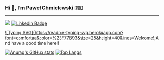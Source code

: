 ### Hi 👋, I'm Paweł Chmielewski 🇵🇱

---

![](https://komarev.com/ghpvc/?username=pawelWritesCode&color=brightgreen&label=Profile+views) [![Linkedin Badge](https://img.shields.io/badge/-LinkedIn-0e76a8?logo=Linkedin&logoColor=white)](https://www.linkedin.com/in/pawe%C5%82-chmielewski-8343bb171/)

[![Typing SVG](https://readme-typing-svg.herokuapp.com?font=comfortaa&color=%23F77B93&size=25&height=40&lines=Welcome!;And have a good time here!)](https://git.io/typing-svg)

[![Anurag's GitHub stats](https://github-readme-stats.vercel.app/api?username=pawelWritesCode)](https://github.com/anuraghazra/github-readme-stats) [![Top Langs](https://github-readme-stats.vercel.app/api/top-langs/?username=pawelWritesCode&layout=compact)](https://github.com/anuraghazra/github-readme-stats)

